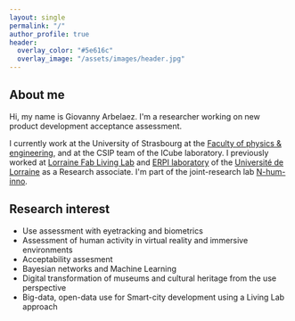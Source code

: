 ```yaml
---
layout: single
permalink: "/"
author_profile: true
header:
  overlay_color: "#5e616c"
  overlay_image: "/assets/images/header.jpg"
---
```

## About me

Hi, my name is Giovanny Arbelaez. I'm a researcher working on new product development acceptance assessment. 

I currently work at the University of Strasbourg at the [Faculty of physics & engineering](https://physique-ingenierie.unistra.fr), and at the CSIP team of the ICube laboratory.
I previously worked at [Lorraine Fab Living Lab](http://lf2l.fr "lf2l") and [ERPI laboratory](https://erpi.univ-lorraine.fr) of the [Université de Lorraine](https://univ-lorraine.fr) as a Research associate. I'm part of the joint-research lab [N-hum-inno](https://n-hum-inno.eu).

## Research interest

* Use assessment with eyetracking and biometrics
* Assessment of human activity in virtual reality and immersive environments
* Acceptability assesment
* Bayesian networks and Machine Learning
* Digital transformation of museums and cultural heritage from the use perspective
* Big-data, open-data use for Smart-city development using a Living Lab approach
